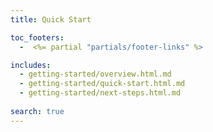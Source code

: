 ```yaml
---
title: Quick Start

toc_footers:
  -  <%= partial "partials/footer-links" %>

includes:
  - getting-started/overview.html.md
  - getting-started/quick-start.html.md
  - getting-started/next-steps.html.md
  
search: true
---
```

